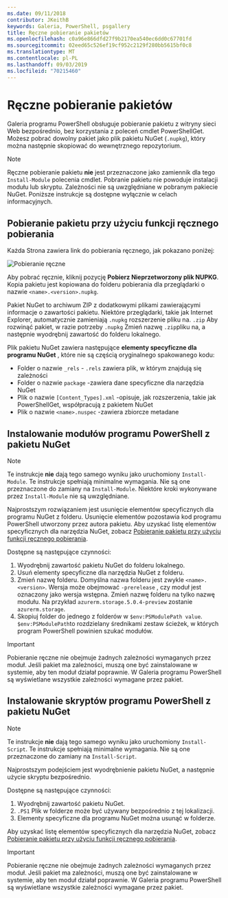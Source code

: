 ```yaml
---
ms.date: 09/11/2018
contributor: JKeithB
keywords: Galeria, PowerShell, psgallery
title: Ręczne pobieranie pakietów
ms.openlocfilehash: c0a96e866dfd27f9b2170ea540ec6dd0c67701fd
ms.sourcegitcommit: 02eed65c526ef19cf952c2129f280bb5615bf0c8
ms.translationtype: MT
ms.contentlocale: pl-PL
ms.lasthandoff: 09/03/2019
ms.locfileid: "70215460"
---
```

# <a name="manual-package-download"></a>Ręczne pobieranie pakietów

Galeria programu PowerShell obsługuje pobieranie pakietu z witryny sieci Web bezpośrednio, bez korzystania z poleceń cmdlet PowerShellGet. Możesz pobrać dowolny pakiet jako plik pakietu NuGet (`.nupkg`), który można następnie skopiować do wewnętrznego repozytorium.

> [!NOTE]
> Ręczne pobieranie pakietu **nie** jest przeznaczone jako zamiennik dla tego `Install-Module` polecenia cmdlet.
> Pobranie pakietu nie powoduje instalacji modułu lub skryptu. Zależności nie są uwzględniane w pobranym pakiecie NuGet. Poniższe instrukcje są dostępne wyłącznie w celach informacyjnych.

## <a name="using-manual-download-to-acquire-a-package"></a>Pobieranie pakietu przy użyciu funkcji ręcznego pobierania

Każda Strona zawiera link do pobierania ręcznego, jak pokazano poniżej:

![Pobieranie ręczne](../../Images/packagedisplaypagewithpseditions.png)

Aby pobrać ręcznie, kliknij pozycję **Pobierz Nieprzetworzony plik NUPKG**. Kopia pakietu jest kopiowana do folderu pobierania dla przeglądarki o nazwie `<name>.<version>.nupkg`.

Pakiet NuGet to archiwum ZIP z dodatkowymi plikami zawierającymi informacje o zawartości pakietu. Niektóre przeglądarki, takie jak Internet Explorer, automatycznie zamieniają `.nupkg` rozszerzenie pliku na. `.zip` Aby rozwinąć pakiet, w razie potrzeby `.nupkg` Zmień nazwę `.zip`pliku na, a następnie wyodrębnij zawartość do folderu lokalnego.

Plik pakietu NuGet zawiera następujące **elementy specyficzne dla programu NuGet** , które nie są częścią oryginalnego spakowanego kodu:

- Folder o nazwie `_rels` - `.rels` zawiera plik, w którym znajdują się zależności
- Folder o nazwie `package` -zawiera dane specyficzne dla narzędzia NuGet
- Plik o nazwie `[Content_Types].xml` -opisuje, jak rozszerzenia, takie jak PowerShellGet, współpracują z pakietem NuGet
- Plik o nazwie `<name>.nuspec` -zawiera zbiorcze metadane

## <a name="installing-powershell-modules-from-a-nuget-package"></a>Instalowanie modułów programu PowerShell z pakietu NuGet

> [!NOTE]
> Te instrukcje **nie** dają tego samego wyniku jako uruchomiony `Install-Module`. Te instrukcje spełniają minimalne wymagania. Nie są one przeznaczone do zamiany na `Install-Module`.
> Niektóre kroki wykonywane przez `Install-Module` nie są uwzględniane.

Najprostszym rozwiązaniem jest usunięcie elementów specyficznych dla programu NuGet z folderu. Usunięcie elementów pozostawia kod programu PowerShell utworzony przez autora pakietu.
Aby uzyskać listę elementów specyficznych dla narzędzia NuGet, zobacz [Pobieranie pakietu przy użyciu funkcji ręcznego pobierania](#using-manual-download-to-acquire-a-package).

Dostępne są następujące czynności:

1. Wyodrębnij zawartość pakietu NuGet do folderu lokalnego.
2. Usuń elementy specyficzne dla narzędzia NuGet z folderu.
3. Zmień nazwę folderu. Domyślna nazwa folderu jest zwykle `<name>.<version>`. Wersja może obejmować `-prerelease` , czy moduł jest oznaczony jako wersja wstępna. Zmień nazwę folderu na tylko nazwę modułu. Na przykład `azurerm.storage.5.0.4-preview` zostanie `azurerm.storage`.
4. Skopiuj folder do jednego z folderów w `$env:PSModulePath value`. `$env:PSModulePath`to rozdzielany średnikami zestaw ścieżek, w których program PowerShell powinien szukać modułów.

> [!IMPORTANT]
> Pobieranie ręczne nie obejmuje żadnych zależności wymaganych przez moduł. Jeśli pakiet ma zależności, muszą one być zainstalowane w systemie, aby ten moduł działał poprawnie. W Galeria programu PowerShell są wyświetlane wszystkie zależności wymagane przez pakiet.

## <a name="installing-powershell-scripts-from-a-nuget-package"></a>Instalowanie skryptów programu PowerShell z pakietu NuGet

> [!NOTE]
> Te instrukcje **nie** dają tego samego wyniku jako uruchomiony `Install-Script`. Te instrukcje spełniają minimalne wymagania. Nie są one przeznaczone do zamiany na `Install-Script`.

Najprostszym podejściem jest wyodrębnienie pakietu NuGet, a następnie użycie skryptu bezpośrednio.

Dostępne są następujące czynności:

1. Wyodrębnij zawartość pakietu NuGet.
2. `.PS1` Plik w folderze może być używany bezpośrednio z tej lokalizacji.
3. Elementy specyficzne dla programu NuGet można usunąć w folderze.

Aby uzyskać listę elementów specyficznych dla narzędzia NuGet, zobacz [Pobieranie pakietu przy użyciu funkcji ręcznego pobierania](#using-manual-download-to-acquire-a-package).

> [!IMPORTANT]
> Pobieranie ręczne nie obejmuje żadnych zależności wymaganych przez moduł. Jeśli pakiet ma zależności, muszą one być zainstalowane w systemie, aby ten moduł działał poprawnie. W Galeria programu PowerShell są wyświetlane wszystkie zależności wymagane przez pakiet.
